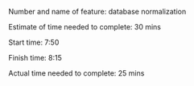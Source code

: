 Number and name of feature: database normalization

Estimate of time needed to complete: 30 mins

Start time: 7:50

Finish time: 8:15

Actual time needed to complete: 25 mins